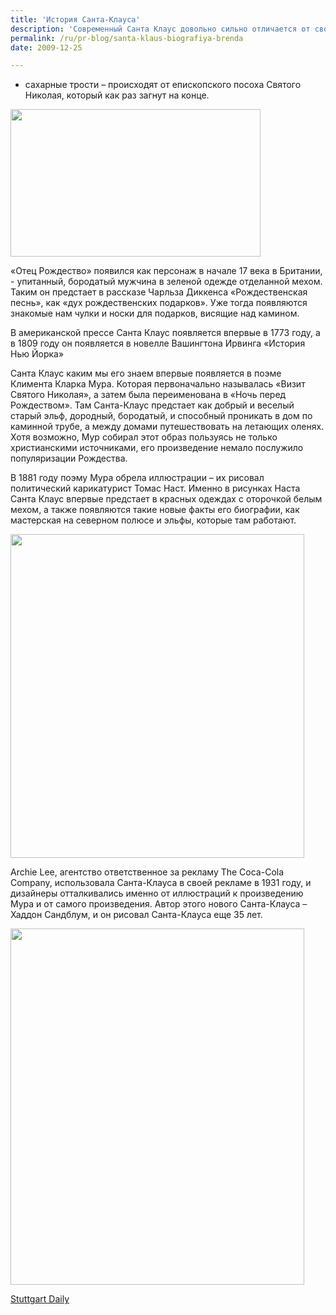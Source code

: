 ```yaml
---
title: 'История Санта-Клауса'
description: 'Современный Санта Клаус довольно сильно отличается от своего исторического прототипа – Святого Николая из города Мира, жившего в четвертом веке в провинции Византийской империи, на территории современной Турции. Он был священником и часто изображается в красных одеждах, соответствующих сану.'
permalink: /ru/pr-blog/santa-klaus-biografiya-brenda
date: 2009-12-25

---
```


- сахарные трости – происходят от епископского посоха Святого Николая, который как раз загнут на конце.

<img src="{{ site.assets }}/upload/bplowr3-wmaster.jpg" alt="" class="post__img" width="400" height="236">

 «Отец Рождество» появился как персонаж в начале 17 века в Британии, - упитанный, бородатый мужчина в зеленой одежде отделанной мехом. Таким он предстает в рассказе Чарльза Диккенса «Рождественская песнь», как «дух рождественских подарков». Уже тогда появляются знакомые нам чулки и носки для подарков, висящие над камином.

В американской прессе Санта Клаус появляется впервые в 1773 году, а в 1809 году он появляется в новелле Вашингтона Ирвинга «История Нью Йорка»

Санта Клаус каким мы его знаем впервые появляется в поэме Климента Кларка Мура. Которая первоначально называлась «Визит Святого Николая», а затем была переименована в  «Ночь перед Рождеством».  Там Санта-Клаус предстает как добрый и веселый старый эльф, дородный, бородатый, и способный проникать в дом по каминной трубе, а между домами путешествовать на летающих оленях. Хотя возможно, Мур собирал этот образ пользуясь не только христианскими источниками, его произведение немало послужило популяризации Рождества.

В 1881 году поэму Мура обрела иллюстрации – их рисовал политический карикатурист Томас Наст. Именно в рисунках Наста Санта Клаус впервые предстает в красных одеждах с оторочкой белым мехом, а также появляются такие новые факты его биографии, как мастерская на северном полюсе и эльфы, которые там работают.

<img src="{{ site.assets }}/upload/nast3.jpg" alt="" class="post__img" width="470" height="518">

Archie Lee, агентство ответственное за рекламу The Coca-Cola Company, использовала Санта-Клауса в своей рекламе в 1931 году, и дизайнеры отталкивались именно от иллюстраций к произведению Мура и от самого произведения. Автор этого нового Санта-Клауса – Хаддон Сандблум, и он рисовал Санта-Клауса еще 35 лет.

<img src="{{ site.assets }}/upload/cokelore_santa_1951.jpg" alt="" class="post__img" width="470" height="570">

<a href="http://www.stuttgartdailyleader.com/homepage/x664191129/The-story-of-Santa-Claus">Stuttgart Daily </a>

